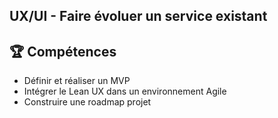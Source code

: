 ## UX/UI - Faire évoluer un service existant 

## 🏆 Compétences
* Définir et réaliser un MVP
* Intégrer le Lean UX dans un environnement Agile
* Construire une roadmap projet
